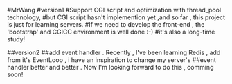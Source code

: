 #MrWang
#version1 
#Support CGI script and optimization with thread_pool technology,
#but CGI script hasn't implemention yet ,and  so far , this project is just for learning servers.
#If we need to develop the front-end , the 'bootstrap' and CGICC environment is well done :-)
#it's also a long-time study!

##version2
##add event handler . Recently , I've been learning Redis , add from it's EventLoop , i have an inspiration to change my server's 
##event handler better and better . Now I'm looking forward to do this , comming soon! 
